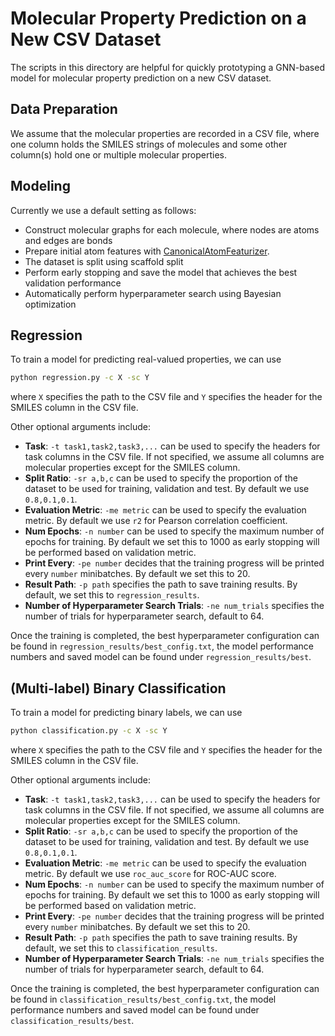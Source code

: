 # Molecular Property Prediction on a New CSV Dataset

The scripts in this directory are helpful for quickly prototyping a GNN-based model for molecular property 
prediction on a new CSV dataset.

## Data Preparation

We assume that the molecular properties are recorded in a CSV file, where one column holds the SMILES strings 
of molecules and some other column(s) hold one or multiple molecular properties.

## Modeling

Currently we use a default setting as follows:
- Construct molecular graphs for each molecule, where nodes are atoms and edges are bonds
- Prepare initial atom features with [CanonicalAtomFeaturizer](https://lifesci.dgl.ai/generated/dgllife.utils.CanonicalAtomFeaturizer.html#dgllife.utils.CanonicalAtomFeaturizer).
- The dataset is split using scaffold split
- Perform early stopping and save the model that achieves the best validation performance
- Automatically perform hyperparameter search using Bayesian optimization

## Regression

To train a model for predicting real-valued properties, we can use 

```bash
python regression.py -c X -sc Y
```

where `X` specifies the path to the CSV file and `Y` specifies the header for the SMILES column in the CSV file.

Other optional arguments include:
- **Task**: `-t task1,task2,task3,...` can be used to specify the headers for task columns in the CSV file. If not specified, 
we assume all columns are molecular properties except for the SMILES column.
- **Split Ratio**: `-sr a,b,c` can be used to specify the proportion of the dataset to be used for training, validation and test. 
By default we use `0.8,0.1,0.1`.
- **Evaluation Metric**: `-me metric` can be used to specify the evaluation metric. 
By default we use `r2` for Pearson correlation coefficient.
- **Num Epochs**: `-n number` can be used to specify the maximum number of epochs for training. By default we set this to 
1000 as early stopping will be performed based on validation metric.
- **Print Every**: `-pe number` decides that the training progress will be printed every `number` minibatches. By default 
we set this to 20.
- **Result Path**: `-p path` specifies the path to save training results. By default, we set this to `regression_results`.
- **Number of Hyperparameter Search Trials**: `-ne num_trials` specifies the number of trials for hyperparameter search, 
default to 64.

Once the training is completed, the best hyperparameter configuration can be found in `regression_results/best_config.txt`, 
the model performance numbers and saved model can be found under `regression_results/best`.

## (Multi-label) Binary Classification

To train a model for predicting binary labels, we can use 

```bash
python classification.py -c X -sc Y
```

where `X` specifies the path to the CSV file and `Y` specifies the header for the SMILES column in the CSV file.

Other optional arguments include:
- **Task**: `-t task1,task2,task3,...` can be used to specify the headers for task columns in the CSV file. If not specified, 
we assume all columns are molecular properties except for the SMILES column.
- **Split Ratio**: `-sr a,b,c` can be used to specify the proportion of the dataset to be used for training, validation and test. 
By default we use `0.8,0.1,0.1`.
- **Evaluation Metric**: `-me metric` can be used to specify the evaluation metric. 
By default we use `roc_auc_score` for ROC-AUC score.
- **Num Epochs**: `-n number` can be used to specify the maximum number of epochs for training. By default we set this to 
1000 as early stopping will be performed based on validation metric.
- **Print Every**: `-pe number` decides that the training progress will be printed every `number` minibatches. By default 
we set this to 20.
- **Result Path**: `-p path` specifies the path to save training results. By default, we set this to `classification_results`.
- **Number of Hyperparameter Search Trials**: `-ne num_trials` specifies the number of trials for hyperparameter search, 
default to 64.

Once the training is completed, the best hyperparameter configuration can be found in `classification_results/best_config.txt`, 
the model performance numbers and saved model can be found under `classification_results/best`.
